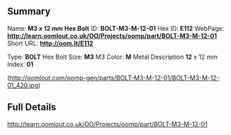 

 ## Summary
Name: __M3 x 12 mm Hex Bolt__
ID: __BOLT-M3-M-12-01__
Hex ID: __E112__
WebPage: __http://learn.oomlout.co.uk/OO/Projects/oomp/part/BOLT-M3-M-12-01__
Short URL: __http://oom.lt/E112__

Type: __BOLT__ Hex Bolt 
Size: __M3__ M3 
Color: __M__ Metal 
Description __12__ x 12 mm 
Index: __01__


(http://oomlout.com/oomp-gen/parts/BOLT-M3-M-12-01/BOLT-M3-M-12-01_420.jpg)


 ## Full Details
 http://learn.oomlout.co.uk/OO/Projects/oomp/part/BOLT-M3-M-12-01














